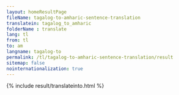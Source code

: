 ```yaml
---
layout: homeResultPage
fileName: tagalog-to-amharic-sentence-translation
translatein: tagalog_to_amharic
folderName : translate
lang: tl
from: tl
to: am
langname: tagalog-to
permalink: /tl/tagalog-to-amharic-sentence-translation/result
sitemap: false
nointernationalization: true
---
```

{% include result/translateinto.html %}

<script src="/js/result/translation.js" data-foldername="{{page.folderName}}" data-lang="{{page.lang}}"></script>

